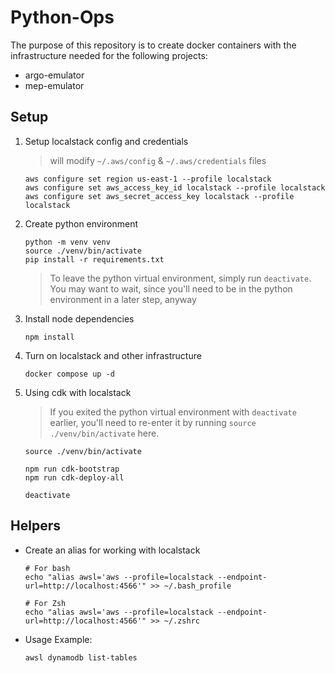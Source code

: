 # Python-Ops

The purpose of this repository is to create docker containers with the infrastructure needed
for the following projects:

- argo-emulator
- mep-emulator

## Setup

1. Setup localstack config and credentials

   > will modify `~/.aws/config` & `~/.aws/credentials` files

   ```
   aws configure set region us-east-1 --profile localstack
   aws configure set aws_access_key_id localstack --profile localstack
   aws configure set aws_secret_access_key localstack --profile localstack
   ```

2. Create python environment

   ```
   python -m venv venv
   source ./venv/bin/activate
   pip install -r requirements.txt
   ```

   > To leave the python virtual environment, simply run `deactivate`.
   > You may want to wait, since you'll need to be in the python environment
   > in a later step, anyway

3. Install node dependencies

   ```
   npm install
   ```

4. Turn on localstack and other infrastructure

   ```
   docker compose up -d
   ```

5. Using cdk with localstack

   > If you exited the python virtual environment with `deactivate` earlier,
   > you'll need to re-enter it by running `source ./venv/bin/activate` here.

   ```
   source ./venv/bin/activate

   npm run cdk-bootstrap
   npm run cdk-deploy-all

   deactivate
   ```

## Helpers

- Create an alias for working with localstack

  ```
  # For bash
  echo "alias awsl='aws --profile=localstack --endpoint-url=http://localhost:4566'" >> ~/.bash_profile

  # For Zsh
  echo "alias awsl='aws --profile=localstack --endpoint-url=http://localhost:4566'" >> ~/.zshrc
  ```

- Usage Example:

  ```
  awsl dynamodb list-tables
  ```
